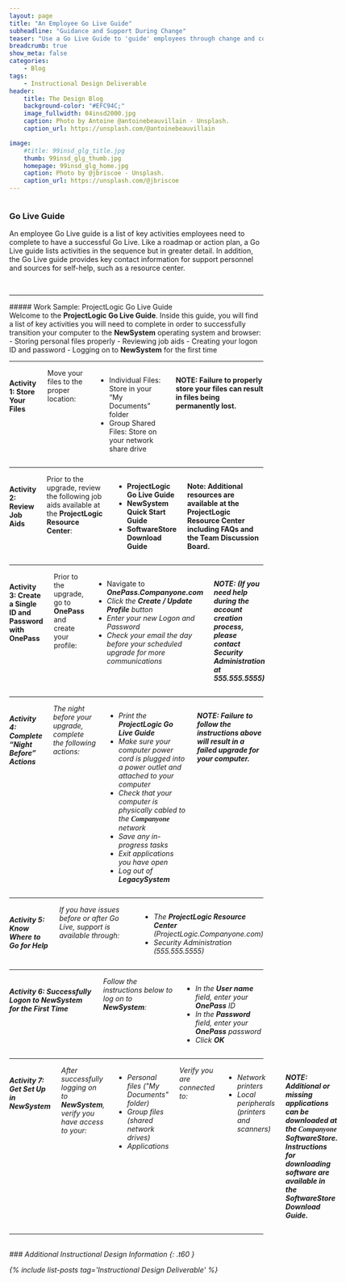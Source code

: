 ```yaml
---
layout: page
title: "An Employee Go Live Guide"
subheadline: "Guidance and Support During Change"
teaser: "Use a Go Live Guide to 'guide' employees through change and connect them with support resources."
breadcrumb: true
show_meta: false
categories:
    - Blog
tags:
    - Instructional Design Deliverable
header:
    title: The Design Blog
    background-color: "#EFC94C;"
    image_fullwidth: 04insd2000.jpg
    caption: Photo by Antoine @antoinebeauvillain - Unsplash.
    caption_url: https://unsplash.com/@antoinebeauvillain

image:
    #title: 99insd_glg_title.jpg
    thumb: 99insd_glg_thumb.jpg
    homepage: 99insd_glg_home.jpg
    caption: Photo by @jbriscoe - Unsplash.
    caption_url: https://unsplash.com/@jbriscoe
---
```

<div class="row" >
  <div class="medium-12 columns t30">
    <div class="show-for-small-only"><img src="{{ site.urlimg }}99insd_glg_widget.jpg" alt=""></div>
    <div class="show-for-medium-up"><img src="{{ site.urlimg }}99insd_glg_title.jpg" alt=""></div>
  </div>
</div>

### Go Live Guide
An employee Go Live guide is a list of key activities employees need to complete to have a successful Go Live. Like a roadmap or action plan, a Go Live guide lists activities in the sequence but in greater detail. In addition, the Go Live guide provides key contact information for support personnel and sources for self-help, such as a resource center.

<br>
<hr>
##### Work Sample: ProjectLogic Go Live Guide
<br>
Welcome to the <b>ProjectLogic Go Live Guide</b>. Inside this guide, you will find a list of key activities you will need to complete in order to successfully transition your computer to the <b>NewSystem</b> operating system and browser:
- Storing personal files properly
- Reviewing job aids
- Creating your logon ID and password
- Logging on to <b>NewSystem</b> for the first time

<br>
<hr>

<div class="show-for-small-only"><img src="{{ site.urlimg }}99insd_glg_act01_widget.jpg" alt=""></div>

<div class="row" >

  <div class="small-12 medium-8 columns t30">
    <h4>Activity 1: Store Your Files</h4>
    <p style="margin:0;">Move your files to the proper location:</p>
    <ul>
      <li>Individual Files: Store in your “My Documents” folder</li>
      <li>Group Shared Files: Store on your network share drive</li>
    </ul>
    <p><b>NOTE: Failure to properly store your files can result in files being permanently lost.</b></p>
  </div>
  <div class="small-12 medium-4 columns t30">
    <div class="show-for-medium-up"><img src="{{ site.urlimg }}99insd_glg_act01_thumb.jpg" alt=""></div>
  </div>
</div>
<hr>

<div class="show-for-small-only"><img src="{{ site.urlimg }}99insd_glg_act02_widget.jpg" alt=""></div>
<div class="row" >
  <div class="small-12 medium-8 columns t30">
    <h4>Activity 2: Review Job Aids</h4>
    <p style="margin:0;">Prior to the upgrade, review the following job aids available at the <b>ProjectLogic Resource Center</b>:</p>
    <ul>
      <li><b>ProjectLogic Go Live Guide</b></li>
      <li><b>NewSystem Quick Start Guide</b></li>
      <li><b>SoftwareStore Download Guide</b></li>
    </ul>
    <p><b>Note: Additional resources are available at the <b>ProjectLogic Resource Center</b> including FAQs and the Team Discussion Board.</b></p>
  </div>
  <div class="small-12 medium-4 columns t30">
    <div class="show-for-medium-up"><img src="{{ site.urlimg }}99insd_glg_act02_thumb.jpg" alt=""></div>
  </div>
</div>
<hr>

<div class="show-for-small-only"><img src="{{ site.urlimg }}99insd_glg_act03_widget.jpg" alt=""></div>
<div class="row" >
  <div class="small-12 medium-8 columns t30">
    <h4>Activity 3: Create a Single ID and Password with OnePass</h4>
    <p style="margin:0;">Prior to the upgrade, go to <b>OnePass</b> and create your profile:</p>
    <ul>
      <li>Navigate to <b><i>OnePass.Companyone.com<i></b></li>
      <li>Click the <b>Create / Update Profile</b> button</li>
      <li>Enter your new Logon and Password</li>
      <li>Check your email the day before your scheduled upgrade for more communications</li>
    </ul>
    <p><b>NOTE: (If you need help during the account creation process, please contact Security Administration at 555.555.5555)</b></p>
  </div>
  <div class="small-12 medium-4 columns t30">
    <div class="show-for-medium-up"><img src="{{ site.urlimg }}99insd_glg_act03_thumb.jpg" alt=""></div>
  </div>
</div>
<hr>

<div class="show-for-small-only"><img src="{{ site.urlimg }}99insd_glg_act04_widget.jpg" alt=""></div>
<div class="row" >
  <div class="small-12 medium-8 columns t30">
    <h4>Activity 4: Complete “Night Before” Actions</h4>
    <p style="margin:0;">The night before your upgrade, complete the following actions:</p>
    <ul>
      <li>Print the <b>ProjectLogic Go Live Guide</b></li>
      <li>Make sure your computer power cord is plugged into a power outlet and attached to your computer</li>
      <li>Check that your computer is physically cabled to the <span style="font-family: Times; font-weight: bold">Companyone</span> network</li>
      <li>Save any in-progress tasks</li>
      <li>Exit applications you have open</li>
      <li>Log out of <b>LegacySystem</b></li>
    </ul>
    <p><b>NOTE: Failure to follow the instructions above will result in a failed upgrade for your computer.</b></p>
  </div>
  <div class="small-12 medium-4 columns t30">
    <div class="show-for-medium-up"><img src="{{ site.urlimg }}99insd_glg_act04_thumb.jpg" alt=""></div>
  </div>
</div>
<hr>

<div class="show-for-small-only"><img src="{{ site.urlimg }}99insd_glg_act05_widget.jpg" alt=""></div>
<div class="row" >
  <div class="small-12 medium-8 columns t30">
    <h4>Activity 5: Know Where to Go for Help</h4>
    <p style="margin:0;">If you have issues before or after Go Live, support is available through:</p>
    <ul>
      <li>The <b>ProjectLogic Resource Center</b> (<i>ProjectLogic.Companyone.com</i>)</li>
      <li>Security Administration (<i>555.555.5555</i>)</li>
    </ul>
  </div>
  <div class="small-12 medium-4 columns t30">
    <div class="show-for-medium-up"><img src="{{ site.urlimg }}99insd_glg_act05_thumb.jpg" alt=""></div>
  </div>
</div>
<hr>

<div class="show-for-small-only"><img src="{{ site.urlimg }}99insd_glg_act06_widget.jpg" alt=""></div>
<div class="row" >
  <div class="small-12 medium-8 columns t30">
    <h4>Activity 6: Successfully Logon to NewSystem for the First Time</h4>
    <p style="margin:0;">Follow the instructions below to log on to <b>NewSystem</b>:</p>
    <ul>
      <li>In the <b>User name</b> field, enter your <b>OnePass</b> ID</li>
      <li>In the <b>Password</b> field, enter your <b>OnePass</b> password</li>
      <li>Click <b>OK</b></li>
    </ul>
  </div>
  <div class="small-12 medium-4 columns t30">
    <div class="show-for-medium-up"><img src="{{ site.urlimg }}99insd_glg_act06_thumb.jpg" alt=""></div>
  </div>
</div>
<hr>

<div class="show-for-small-only"><img src="{{ site.urlimg }}99insd_glg_act07_widget.jpg" alt=""></div>
<div class="row" >
  <div class="small-12 medium-8 columns t30">
    <h4>Activity 7: Get Set Up in NewSystem</h4>
    <p style="margin:0;">After successfully logging on to <b>NewSystem</b>, verify you have access to your:</p>
    <ul>
      <li>Personal files ("My Documents" folder)</li>
      <li>Group files (shared network drives)</li>
      <li>Applications</li>
    </ul>
    <p style="margin:0;">Verify you are connected to:</p>
    <ul>
      <li>Network printers</li>
      <li>Local peripherals (printers and scanners)</li>
    </ul>
    <p><b>NOTE: Additional or missing applications can be downloaded at the <span style="font-family: Times; font-weight: bold">Companyone</span> <b>SoftwareStore</b>. Instructions for downloading software are available in the SoftwareStore Download Guide.</b></p>
  </div>
  <div class="small-12 medium-4 columns t30">
    <div class="show-for-medium-up"><img src="{{ site.urlimg }}99insd_glg_act07_thumb.jpg" alt=""></div>
  </div>
</div>
<hr>
<br>
### Additional Instructional Design Information
{: .t60 }

{% include list-posts tag='Instructional Design Deliverable' %}
